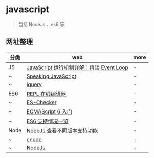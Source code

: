 # javascript

> 包括 NodeJs 、es6 等

## 网址整理

| 分类 | web                                                                                                | more |
| ---- | -------------------------------------------------------------------------------------------------- | ---- |
| JS   | [JavaScript 运行机制详解：再谈 Event Loop](http://www.ruanyifeng.com/blog/2014/10/event-loop.html) | -    |
| ~    | [Speaking JavaScript](http://speakingjs.com/es5/index.html)                                        | -    |
| ~    | [jquery](http://jquery.cuishifeng.cn/)                                                             | -    |
| ES6  | [REPL 在线编译器](https://babeljs.io/repl/)                                                        | -    |
| ~    | [ES-Checker](https://ruanyf.github.io/es-checker/)                                                 | -    |
| ~    | [ECMAScript 6 入门](http://es6.ruanyifeng.com/)                                                    | -    |
| ~    | [ES6 支持情况一览](https://kangax.github.io/compat-table/es6/)                                     | -    |
| Node | [NodeJs 查看不同版本支持功能](http://node.green/)                                                  | -    |
| ~    | [cnode](https://cnodejs.org/)                                                                      | -    |
| ~    | [NodeJs](http://nodejs.cn/api/dns.html)                                                            | -    |
